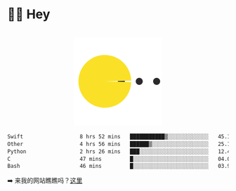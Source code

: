 
# 👋🏻 Hey
<div align="center">
	<br>
	<img src="https://raw.githubusercontent.com/Aniket965/Aniket965/master/pacman.svg?sanitize=true" width="200" height="200">
	<br>
</div>

<!--START_SECTION:waka-->

```txt
Swift                  8 hrs 52 mins   ███████████▒░░░░░░░░░░░░░   45.17 %
Other                  4 hrs 56 mins   ██████▒░░░░░░░░░░░░░░░░░░   25.15 %
Python                 2 hrs 26 mins   ███░░░░░░░░░░░░░░░░░░░░░░   12.45 %
C                      47 mins         █░░░░░░░░░░░░░░░░░░░░░░░░   04.07 %
Bash                   46 mins         █░░░░░░░░░░░░░░░░░░░░░░░░   03.98 %
```

<!--END_SECTION:waka-->

 ➡️  来我的网站瞧瞧吗？[这里](https://www.shaolongfei.com)
